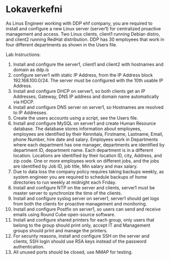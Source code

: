 # Lokaverkefni

As Linus Engineer working with DDP ehf company, you are required to install and configure a new Linux server (server1) for centralized proactive management and access. Two Linux clients, client1 running Debian distro, and client2 running RedHat distribution. DDP has 30 employees that work in four different departments as shown in the Users file.

Lab Instructions:

1. Install and configure the server1, client1 and client2 with hostnames and domain as ddp.is
2. configure server1 with static IP Address, from the IP Address block 192.168.100.0/24. The server must be configured with the 10th usable IP Address.
3. Install and configure DHCP on server1, so both clients get an IP Addresses, Gateway, DNS
IP address and domain name automatically via HDCP.
4. Install and configure DNS server on server1, so Hostnames are resolved to IP Addresses.
5. Create the users accounts using a script, see the Users file.
6. Install and configure MySQL on server1 and create Human Resource database. The
  database stores information about employees, employees are identified by their Kennitala,
  Firstname, Lastname, Email, phone Number, hire date and salary. Employees work in
  Departments where each department has one manager, departments are identified by
  department ID, department name. Each department is in a different location. Locations are
  identified by their location ID, city, Address, and zip code. One or more employees work on
  different jobs, and the jobs are identified by Job ID, job title, Min salary and max salary.
7. Due to data loss the company policy requires taking backups weekly, as system engineer you are required to schedule backups of home directories to run weekly at midnight each Friday.
8. Install and configure NTP on the server and clients, server1 must be master server to synchronize the time of the clients.
9. Install and configure syslog server on server1, server1 should get logs from both the clients for proactive management and monitoring.
10. Install and configure Postfix on server1, so users can send and receive emails using Round Cube open-source software.
11. Install and configure shared printers for each group, only users that belong to the group should print only, accept IT and Management groups should print and manage the printers.
12. For security reasons, install and configure SSH on the server and clients, SSH login should use RSA keys instead of the password authentication.
13. All unused ports should be closed, use NMAP for testing.
